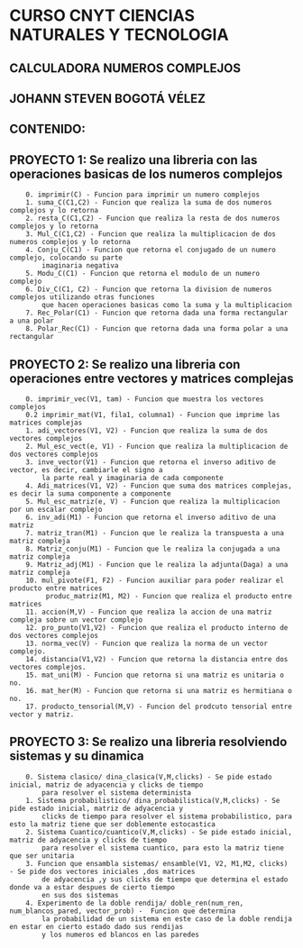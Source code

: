 # CURSO CNYT CIENCIAS NATURALES Y TECNOLOGIA

## CALCULADORA NUMEROS COMPLEJOS

## JOHANN STEVEN BOGOTÁ VÉLEZ


## CONTENIDO:
   ## PROYECTO 1: Se realizo una libreria con las operaciones basicas de los numeros complejos
        0. imprimir(C) - Funcion para imprimir un numero complejos
        1. suma_C(C1,C2) - Funcion que realiza la suma de dos numeros complejos y lo retorna
        2. resta_C(C1,C2) - Funcion que realiza la resta de dos numeros complejos y lo retorna
        3. Mul_C(C1,C2) - Funcion que realiza la multiplicacion de dos numeros complejos y lo retorna
        4. Conju_C(C1) - Funcion que retorna el conjugado de un numero complejo, colocando su parte 
            imaginaria negativa
        5. Modu_C(C1) - Funcion que retorna el modulo de un numero complejo
        6. Div_C(C1, C2) - Funcion que retorna la division de numeros complejos utilizando otras funciones
            que hacen operaciones basicas como la suma y la multiplicacion
        7. Rec_Polar(C1) - Funcion que retorna dada una forma rectangular a una polar
        8. Polar_Rec(C1) - Funcion que retorna dada una forma polar a una rectangular
   ## PROYECTO 2: Se realizo una libreria con operaciones entre vectores y matrices complejas
        0. imprimir_vec(V1, tam) - Funcion que muestra los vectores complejos
        0.2 imprimir_mat(V1, fila1, columna1) - Funcion que imprime las matrices complejas
        1. adi_vectores(V1, V2) - Funcion que realiza la suma de dos vectores complejos
        2. Mul_esc_vect(e, V1) - Funcion que realiza la multiplicacion de dos vectores complejos
        3. inve_vector(V1) - Funcion que retorna el inverso aditivo de vector, es decir, cambiarle el signo a 
            la parte real y imaginaria de cada componente
        4. Adi_matrices(V1, V2) - Funcion que suma dos matrices complejas, es decir la suma componente a componente
        5. Mul_esc_matriz(e, V) - Funcion que realiza la multiplicacion por un escalar complejo
        6. inv_adi(M1) - Funcion que retorna el inverso aditivo de una matriz
        7. matriz_tran(M1) - Funcion que le realiza la transpuesta a una matriz compleja
        8. Matriz_conju(M1) - Funcion que le realiza la conjugada a una matriz compleja
        9. Matriz_adj(M1) - Funcion que le realiza la adjunta(Daga) a una matriz compleja
        10. mul_pivote(F1, F2) - Funcion auxiliar para poder realizar el producto entre matrices
             produc_matriz(M1, M2) - Funcion que realiza el producto entre matrices
        11. accion(M,V) - Funcion que realiza la accion de una matriz compleja sobre un vector complejo
        12. pro_punto(V1,V2) - Funcion que realiza el producto interno de dos vectores complejos
        13. norma_vec(V) - Funcion que realiza la norma de un vector complejo.
        14. distancia(V1,V2) - Funcion que retorna la distancia entre dos vectores complejos.
        15. mat_uni(M) - Funcion que retorna si una matriz es unitaria o no.
        16. mat_her(M) - Funcion que retorna si una matriz es hermitiana o no.
        17. producto_tensorial(M,V) - Funcion del prodcuto tensorial entre vector y matriz.
  ## PROYECTO 3: Se realizo una libreria resolviendo sistemas y su dinamica
        0. Sistema clasico/ dina_clasica(V,M,clicks) - Se pide estado inicial, matriz de adyacencia y clicks de tiempo
            para resolver el sistema determinista
        1. Sistema probabilistico/ dina_probabilistica(V,M,clicks) - Se pide estado inicial, matriz de adyacencia y 
            clicks de tiempo para resolver el sistema probabilistico, para esto la matriz tiene que ser doblemente estocastica
        2. Sistema Cuantico/cuantico(V,M,clicks) - Se pide estado inicial, matriz de adyacencia y clicks de tiempo 
            para resolver el sistema cuantico, para esto la matriz tiene que ser unitaria
        3. Funcion que ensambla sistemas/ ensamble(V1, V2, M1,M2, clicks) - Se pide dos vectores iniciales ,dos matrices
            de adyacencia ,y sus clicks de tiempo que determina el estado donde va a estar despues de cierto tiempo 
            en sus dos sistemas
        4. Experimento de la doble rendija/ doble_ren(num_ren, num_blancos_pared, vector_prob) -  Funcion que determina
            la probabilidad de un sistema en este caso de la doble rendija en estar en cierto estado dado sus rendijas
            y los numeros ed blancos en las paredes
